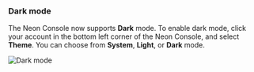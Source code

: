 ### Dark mode

The Neon Console now supports **Dark** mode. To enable dark mode, click your account in the bottom left corner of the Neon Console, and select **Theme**. You can choose from **System**, **Light**, or **Dark** mode.

![Dark mode](/docs/relnotes/dark_mode.png)
